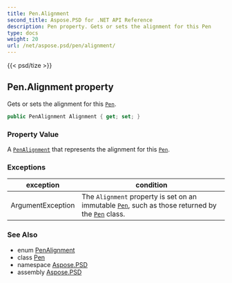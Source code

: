 ```yaml
---
title: Pen.Alignment
second_title: Aspose.PSD for .NET API Reference
description: Pen property. Gets or sets the alignment for this Pen
type: docs
weight: 20
url: /net/aspose.psd/pen/alignment/
---
```

{{< psd/tize >}}
## Pen.Alignment property

Gets or sets the alignment for this [`Pen`](../).

```csharp
public PenAlignment Alignment { get; set; }
```

### Property Value

A [`PenAlignment`](../../penalignment/) that represents the alignment for this [`Pen`](../).

### Exceptions

| exception | condition |
| --- | --- |
| ArgumentException | The `Alignment` property is set on an immutable [`Pen`](../), such as those returned by the [`Pen`](../) class. |

### See Also

* enum [PenAlignment](../../penalignment/)
* class [Pen](../)
* namespace [Aspose.PSD](../../pen/)
* assembly [Aspose.PSD](../../../)


